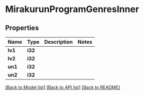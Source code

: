 # MirakurunProgramGenresInner

## Properties

Name | Type | Description | Notes
------------ | ------------- | ------------- | -------------
**lv1** | **i32** |  | 
**lv2** | **i32** |  | 
**un1** | **i32** |  | 
**un2** | **i32** |  | 

[[Back to Model list]](../README.md#documentation-for-models) [[Back to API list]](../README.md#documentation-for-api-endpoints) [[Back to README]](../README.md)


